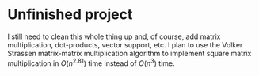 # Unfinished project

I still need to clean this whole thing up and, of course, add matrix multiplication, dot-products, vector support, etc. 
I plan to use the Volker Strassen matrix-matrix multiplication algorithm to implement square matrix multiplication in $O(n^{2.81})$ time instead of $O(n^3)$ time.
